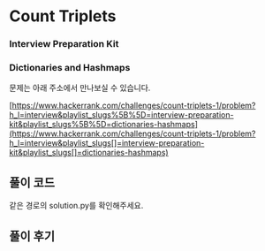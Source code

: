 # Count Triplets

### Interview Preparation Kit

### Dictionaries and Hashmaps



문제는 아래 주소에서 만나보실 수 있습니다.

[https://www.hackerrank.com/challenges/count-triplets-1/problem?h_l=interview&playlist_slugs%5B%5D=interview-preparation-kit&playlist_slugs%5B%5D=dictionaries-hashmaps](https://www.hackerrank.com/challenges/count-triplets-1/problem?h_l=interview&playlist_slugs[]=interview-preparation-kit&playlist_slugs[]=dictionaries-hashmaps)



## 풀이 코드

같은 경로의 solution.py를 확인해주세요.



## 풀이 후기